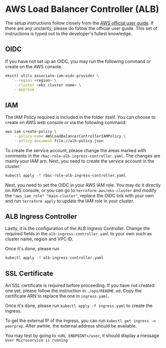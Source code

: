 # AWS Load Balancer Controller (ALB)

The setup instructions follow closely from the [AWS official user guide](https://docs.aws.amazon.com/eks/latest/userguide/aws-load-balancer-controller.html). If there are any unclarity, please do follow the official user guide. This set of instructions is typed out to the developer's fullest knowledge.

## OIDC
If you have not set up an OIDC, you may run the following command or create on the AWS console.

```bash
eksctl utils associate-iam-oidc-provider \
    --region <region> \
    --cluster <eks cluster name> \
    --approve
```

## IAM 
The IAM Policy required is included in the folder itself.
You can choose to create on AWS web console or via the following command:

```bash
aws iam create-policy \
    --policy-name AWSLoadBalancerControllerIAMPolicy \
    --policy-document file://alb-policy.json
```

To create the service account, please change the areas marked with comments in the `rbac-role-alb-ingress-controller.yaml`. The changes are mainly your IAM arn.
Next, you need to create the service account in the cluster:
```bash
kubectl apply -f rbac-role-alb-ingress-controller.yaml
```

Next, you need to set the OIDC in your AWS IAM role. You may do it directly on AWS console, or you can go to `terraform-aws/eks-cluster` and modify the `"aws_iam_role" "main-cluster"`, replace the OIDC link with your own and run `terraform apply` to update the IAM role in your cluster.

## ALB Ingress Controller
Lastly, it is the configuration of the ALB Ingress Controller. Change the required fields in the `alb-ingress-controller.yaml` to your own such as cluster name, region and VPC ID.

Once it's done, please run
```bash
kubectl apply -f alb-ingress-controller.yaml
```

## SSL Certificate
An SSL certificate is required before proceeding. If you have not created one yet, please follow the instruction in `./ops/README.md`.
Copy the certificate ARN to replace the one in `ingress.yaml`.

Once it's done, please run `kubectl apply -f ingress.yaml` to create the ingress. 

To get the external IP of the ingress, you can run `kubectl get ingress -n peerprep`. After awhile, the external address should be available.

You may test by going to `<URL ENDPOINT>/user`, it should display a message `User Microservice is running`